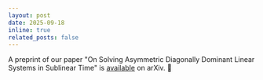```yaml
---
layout: post
date: 2025-09-18
inline: true
related_posts: false
---
```


A preprint of our paper "On Solving Asymmetric Diagonally Dominant Linear Systems in Sublinear Time" is [available](https://arxiv.org/abs/2509.13891) on arXiv. :page_facing_up:
